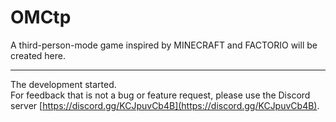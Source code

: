 # OMCtp
A third-person-mode game inspired by MINECRAFT and FACTORIO will be created here.

---

The development started.  
For feedback that is not a bug or feature request, please use the Discord server [https://discord.gg/KCJpuvCb4B](https://discord.gg/KCJpuvCb4B).
